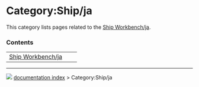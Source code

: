 # Category:Ship/ja
This category lists pages related to the [Ship Workbench/ja](Ship_Workbench/ja.md).

### Contents

|     |     |     |
| --- | --- | --- |
| [Ship Workbench/ja](Ship_Workbench/ja.md) |



---
![](images/Button_right.svg) [documentation index](../README.md) > Category:Ship/ja
